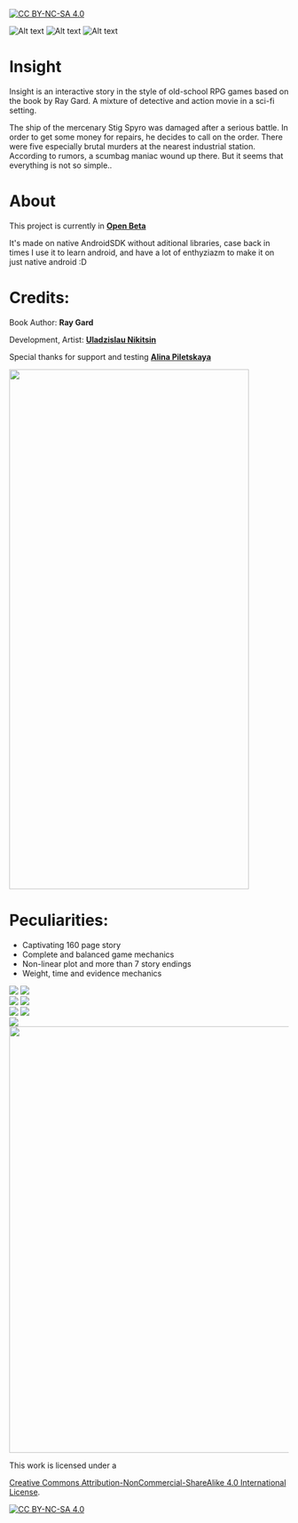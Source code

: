 [![CC BY-NC-SA 4.0][cc-by-nc-sa-shield]][cc-by-nc-sa]

![Alt text](/app/src/main/res/drawable-xxxhdpi/laser_2.png?raw=true "Optional Title")
![Alt text](/app/src/main/res/drawable-xxxhdpi/helmet_11_xxx.png?raw=true "Optional Title")
![Alt text](/app/src/main/res/drawable-xxxhdpi/shoker_2.png?raw=true "Optional Title")

# Insight
Insight is an interactive story in the style of old-school RPG games based on the book by Ray Gard. A mixture of detective and action movie in a sci-fi setting.

The ship of the mercenary Stig Spyro was damaged after a serious battle. In order to get some money for repairs, he decides to call on the order. There were five especially brutal murders at the nearest industrial station. According to rumors, a scumbag maniac wound up there. But it seems that everything is not so simple..

# About
This project is currently in [**Open Beta**](https://play.google.com/store/apps/details?id=com.npgames.insight)

It's made on native AndroidSDK without aditional libraries, case back in times I use it to learn android, and have a lot of enthyziazm to make it on just native android :D
# Credits: 
Book Author: **Ray Gard**

Development, Artist: [**Uladzislau Nikitsin**](https://github.com/IstrajI)

Special thanks for support and testing [**Alina Piletskaya**](https://github.com/alinpiaa)

<img src="/readme_images/home_screen.jpg" width="432" height="936"/>

# Peculiarities:

* Captivating 160 page story
* Complete and balanced game mechanics
* Non-linear plot and more than 7 story endings
* Weight, time and evidence mechanics


<div id="screenshot1">
    <img src="/readme_images/game.jpg"/>
    <img src="/readme_images/game_2.jpg"/>
</div>

<div id="screenshot2">
    <img src="/readme_images/armory_screen.jpg"/>
    <img src="/readme_images/dialog_equipment.jpg"/>
</div>

<div id="screenshot3">
    <img src="/readme_images/game_ended.jpg"/>
    <img src="/readme_images/game.jpg"/>
</div>

<img src="/readme_images/map.jpg"/>
<img src="/readme_images/base.jpg"  width="1024" height="768"/>


This work is licensed under a

[Creative Commons Attribution-NonCommercial-ShareAlike 4.0 International License][cc-by-nc-sa].

[![CC BY-NC-SA 4.0][cc-by-nc-sa-image]][cc-by-nc-sa]

[cc-by-nc-sa]: http://creativecommons.org/licenses/by-nc-sa/4.0/
[cc-by-nc-sa-image]: https://licensebuttons.net/l/by-nc-sa/4.0/88x31.png
[cc-by-nc-sa-shield]: https://img.shields.io/badge/License-CC%20BY--NC--SA%204.0-lightgrey.svg
